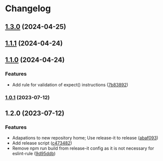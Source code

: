# Changelog

## [1.3.0](https://github.com/askui/eslint-plugin-askui/compare/1.1.1...1.3.0) (2024-04-25)

## [1.1.1](https://github.com/askui/eslint-plugin-askui/compare/1.1.0...1.1.1) (2024-04-24)

## [1.1.0](https://github.com/askui/eslint-plugin-askui/compare/1.0.1...1.1.0) (2024-04-24)


### Features

* Add rule for validation of expect() instructions ([7b83892](https://github.com/askui/eslint-plugin-askui/commit/7b8389234fb5dc0df856a8ff307f671c1ccf284e))

### [1.0.1](https://github.com/JohannesDienst-askui/eslint-plugin-askui/compare/1.2.0...1.0.1) (2023-07-12)

## 1.2.0 (2023-07-12)


### Features

* Adapations to new repository home; Use release-it to release ([abaf093](https://github.com/JohannesDienst-askui/eslint-plugin-askui/commit/abaf093ccdc91cd0a9bb9c191d4b3dbd722c33a2))
* Add release script ([c473482](https://github.com/JohannesDienst-askui/eslint-plugin-askui/commit/c47348293bd5c6b809c3c79640a566c237215390))
* Remove npm run build from release-it config as it is not necessary for eslint-rule ([9d95ddb](https://github.com/JohannesDienst-askui/eslint-plugin-askui/commit/9d95ddba1375519701efc915f7d9903366570a7a))
